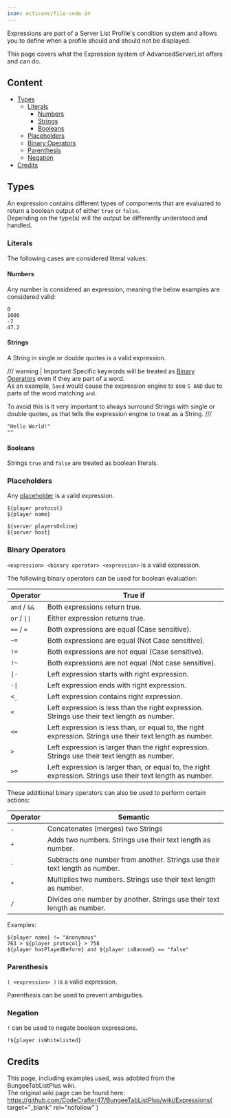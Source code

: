 ```yaml
---
icon: octicons/file-code-24
---
```


Expressions are part of a Server List Profile's condition system and allows you to define when a profile should and should not be displayed.

This page covers what the Expression system of AdvancedServerList offers and can do.

## Content

- [Types](#types)
    - [Literals](#literals)
        - [Numbers](#numbers)
        - [Strings](#strings)
        - [Booleans](#booleans)
    - [Placeholders](#placeholders)
    - [Binary Operators](#binary-operators)
    - [Parenthesis](#parenthesis)
    - [Negation](#negation)
- [Credits](#credits)

## Types

An expression contains different types of components that are evaluated to return a boolean output of either `true` or `false`.  
Depending on the type(s) will the output be differently understood and handled.

### Literals

The following cases are considered literal values:

#### Numbers

Any number is considered an expression, meaning the below examples are considered valid:

```
0
1000
-7
47.2
```

#### Strings

A String in single or double quotes is a valid expression.

/// warning | Important
Specific keywords will be treated as [Binary Operators](#binary-operators) even if they are part of a word.  
As an example, `Sand` would cause the expression engine to see `S AND` due to parts of the word matching `and`.

To avoid this is it very important to always surround Strings with single or double quotes, as that tells the expression engine to treat as a String.
///

```
"Hello World!"
""
```

#### Booleans

Strings `true` and `false` are treated as boolean literals.

### Placeholders

Any [placeholder](placeholders.md) is a valid expression.

```
${player protocol}
${player name}

${server playersOnline}
${server host}
```

### Binary Operators

`<expression> <binary operator> <expression>` is a valid expression.

The following binary operators can be used for boolean evaluation:

| Operator                         | True if                                                                                                     |
|----------------------------------|-------------------------------------------------------------------------------------------------------------|
| `and` / `&&`                     | Both expressions return true.                                                                               |
| `or` / <code>&#124;&#124;</code> | Either expression returns true.                                                                             |
| `==` / `=`                       | Both expressions are equal (Case sensitive).                                                                |
| `~=`                             | Both expressions are equal (Not Case sensitive).                                                            |
| `!=`                             | Both expressions are not equal (Case sensitive).                                                            |
| `!~`                             | Both expressions are not equal (Not case sensitive).                                                        |
| <code>&#124;-</code>             | Left expression starts with right expression.                                                               |
| <code>-&#124;</code>             | Left expression ends with right expression.                                                                 |
| `<_`                             | Left expression contains right expression.                                                                  |
| `<`                              | Left expression is less than the right expression. Strings use their text length as number.                 |
| `<=`                             | Left expression is less than, or equal to, the right expression. Strings use their text length as number.   |
| `>`                              | Left expression is larger than the right expression. Strings use their text length as number.               |
| `>=`                             | Left expression is larger than, or equal to, the right expression. Strings use their text length as number. |

These additional binary operators can also be used to perform certain actions:

| Operator | Semantic                                                                    |
|----------|-----------------------------------------------------------------------------|
| `.`      | Concatenates (merges) two Strings                                           |
| `+`      | Adds two numbers. Strings use their text length as number.                  |
| `-`      | Subtracts one number from another. Strings use their text length as number. |
| `*`      | Multiplies two numbers. Strings use their text length as number.            |
| `/`      | Divides one number by another. Strings use their text length as number.     |

Examples:  
```
${player name} != "Anonymous"
763 > ${player protocol} > 758
${player hasPlayedBefore} and ${player isBanned} == "false"
```

### Parenthesis

`( <expression> )` is a valid expression.

Parenthesis can be used to prevent ambiguities.

### Negation

`!` can be used to negate boolean expressions.

```
!${player isWhitelisted}
```

## Credits

This page, including examples used, was adobted from the BungeeTabListPlus wiki.  
The original wiki page can be found here: https://github.com/CodeCrafter47/BungeeTabListPlus/wiki/Expressions{ target="_blank" rel="nofollow" }